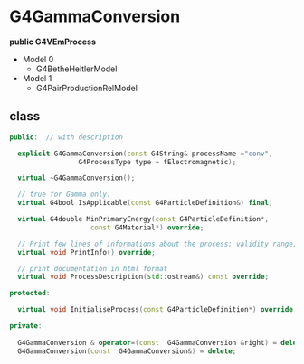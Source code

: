 <!-- G4GammaConversion.md --- 
;; 
;; Description: 
;; Author: Hongyi Wu(吴鸿毅)
;; Email: wuhongyi@qq.com 
;; Created: 日 7月 15 04:46:54 2018 (+0800)
;; Last-Updated: 日 7月 15 04:51:26 2018 (+0800)
;;           By: Hongyi Wu(吴鸿毅)
;;     Update #: 2
;; URL: http://wuhongyi.cn -->

# G4GammaConversion

**public G4VEmProcess**


- Model 0
	- G4BetheHeitlerModel
- Model 1
	- G4PairProductionRelModel


## class

```cpp
public:  // with description

  explicit G4GammaConversion(const G4String& processName ="conv",
			     G4ProcessType type = fElectromagnetic);

  virtual ~G4GammaConversion();

  // true for Gamma only.
  virtual G4bool IsApplicable(const G4ParticleDefinition&) final;

  virtual G4double MinPrimaryEnergy(const G4ParticleDefinition*,
				    const G4Material*) override;

  // Print few lines of informations about the process: validity range,
  virtual void PrintInfo() override;

  // print documentation in html format
  virtual void ProcessDescription(std::ostream&) const override;

protected:

  virtual void InitialiseProcess(const G4ParticleDefinition*) override;

private:
     
  G4GammaConversion & operator=(const  G4GammaConversion &right) = delete;
  G4GammaConversion(const  G4GammaConversion&) = delete;
```

<!-- G4GammaConversion.md ends here -->
